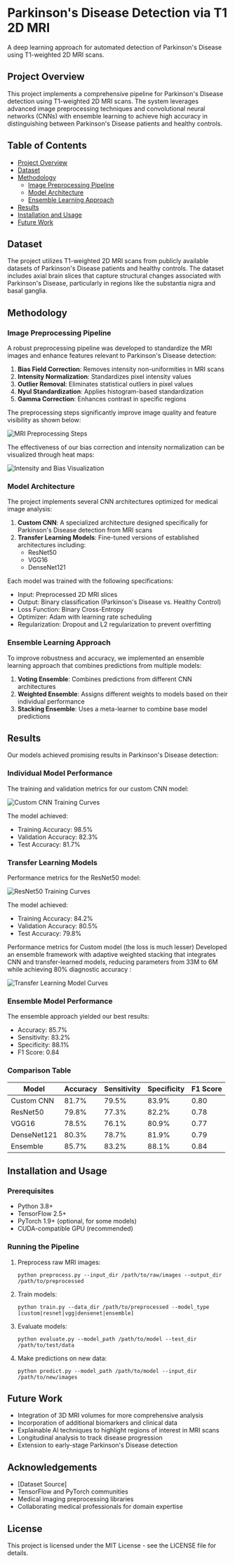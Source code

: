 # Parkinson's Disease Detection via T1 2D MRI

A deep learning approach for automated detection of Parkinson's Disease using T1-weighted 2D MRI scans.

## Project Overview

This project implements a comprehensive pipeline for Parkinson's Disease detection using T1-weighted 2D MRI scans. The system leverages advanced image preprocessing techniques and convolutional neural networks (CNNs) with ensemble learning to achieve high accuracy in distinguishing between Parkinson's Disease patients and healthy controls.

## Table of Contents

- [Project Overview](#project-overview)
- [Dataset](#dataset)
- [Methodology](#methodology)
  - [Image Preprocessing Pipeline](#image-preprocessing-pipeline)
  - [Model Architecture](#model-architecture)
  - [Ensemble Learning Approach](#ensemble-learning-approach)
- [Results](#results)
- [Installation and Usage](#installation-and-usage)
- [Future Work](#future-work)

## Dataset

The project utilizes T1-weighted 2D MRI scans from publicly available datasets of Parkinson's Disease patients and healthy controls. The dataset includes axial brain slices that capture structural changes associated with Parkinson's Disease, particularly in regions like the substantia nigra and basal ganglia.

## Methodology

### Image Preprocessing Pipeline

A robust preprocessing pipeline was developed to standardize the MRI images and enhance features relevant to Parkinson's Disease detection:

1. **Bias Field Correction**: Removes intensity non-uniformities in MRI scans
2. **Intensity Normalization**: Standardizes pixel intensity values
3. **Outlier Removal**: Eliminates statistical outliers in pixel values
4. **Nyul Standardization**: Applies histogram-based standardization
5. **Gamma Correction**: Enhances contrast in specific regions

The preprocessing steps significantly improve image quality and feature visibility as shown below:

![MRI Preprocessing Steps](https://private-us-east-1.manuscdn.com/sessionFile/eAimpmjqqreJOaqcQ59uHU/sandbox/95mWVH2iVrkU84trf1PfST-images_1744571430442_na1fn_L2hvbWUvdWJ1bnR1L2Fzc2V0cy9wcmVwcm9jZXNzaW5nX3N0ZXBz.png?Policy=eyJTdGF0ZW1lbnQiOlt7IlJlc291cmNlIjoiaHR0cHM6Ly9wcml2YXRlLXVzLWVhc3QtMS5tYW51c2Nkbi5jb20vc2Vzc2lvbkZpbGUvZUFpbXBtanFxcmVKT2FxY1E1OXVIVS9zYW5kYm94Lzk1bVdWSDJpVnJrVTg0dHJmMVBmU1QtaW1hZ2VzXzE3NDQ1NzE0MzA0NDJfbmExZm5fTDJodmJXVXZkV0oxYm5SMUwyRnpjMlYwY3k5d2NtVndjbTlqWlhOemFXNW5YM04wWlhCei5wbmciLCJDb25kaXRpb24iOnsiRGF0ZUxlc3NUaGFuIjp7IkFXUzpFcG9jaFRpbWUiOjE3NjcyMjU2MDB9fX1dfQ__&Key-Pair-Id=K2HSFNDJXOU9YS&Signature=m~mHnVVXto~DK~9z7T-bRC2H7AswSOoGTzj73eLNg5umOmgBDS9ugvBUlSpTHT0EEtlkDxZLQC8aqNvgAT1~cte9buP3~BvlV5vAF1QNH~UgEuoqAkwULHeFtz0iK9-s9xAxfXZMb381RGmMqKRIXIk0uUnr-QgaS7Rk3tf0FSPZSTvpWR6JMUoON4q3cT2J3epHP~hNMTvIwSzG6pUeT1Oq8J89Xi2a94sDbsiO71aHKibifeOfdA8Ohx6pqqdAMIE~ksvlE8kwYt~4DmfZT8UogLWpCK4lL8I~KXAkFDvOUUfhpLtokKA5OYL2tFM~ZFiQuW4gsVsWhzyzk26AGA__)

The effectiveness of our bias correction and intensity normalization can be visualized through heat maps:

![Intensity and Bias Visualization](https://private-us-east-1.manuscdn.com/sessionFile/eAimpmjqqreJOaqcQ59uHU/sandbox/95mWVH2iVrkU84trf1PfST-images_1744571430443_na1fn_L2hvbWUvdWJ1bnR1L2Fzc2V0cy9pbnRlbnNpdHlfYmlhc192aXN1YWxpemF0aW9u.png?Policy=eyJTdGF0ZW1lbnQiOlt7IlJlc291cmNlIjoiaHR0cHM6Ly9wcml2YXRlLXVzLWVhc3QtMS5tYW51c2Nkbi5jb20vc2Vzc2lvbkZpbGUvZUFpbXBtanFxcmVKT2FxY1E1OXVIVS9zYW5kYm94Lzk1bVdWSDJpVnJrVTg0dHJmMVBmU1QtaW1hZ2VzXzE3NDQ1NzE0MzA0NDNfbmExZm5fTDJodmJXVXZkV0oxYm5SMUwyRnpjMlYwY3k5cGJuUmxibk5wZEhsZlltbGhjMTkyYVhOMVlXeHBlbUYwYVc5dS5wbmciLCJDb25kaXRpb24iOnsiRGF0ZUxlc3NUaGFuIjp7IkFXUzpFcG9jaFRpbWUiOjE3NjcyMjU2MDB9fX1dfQ__&Key-Pair-Id=K2HSFNDJXOU9YS&Signature=kNHlnkhVh59SKrxpESQQvC98oRQ9caXg5ajOgivE4YXjVSCEthxSS42aPD6xUyVyb4Lr1yDtgTNjqzwLfiIqnfVi4L2xgC8wwG3fR9xBfQgKbBOk9REMqdQYYBm4pItJJ-vQzlwWPae0Iw3Ef~xwhA1AIyrxHm3t~13iRoqYy~rETx0Uc80dAg-9ZPZu7DEuVXwTK3phTGDaRAfIveVDsL7LGQpyti1VCkh~gUsHJ0RzRLdpGb~-p4s3-MaRyvEgTD2Z0pQsLWYBfo4fiP0Dg5JXFkmIDdrSNSjqQOrpU-4Z3tCrZAxr0AhJUUaoeV1z1B0thnEu81He0upj5PJafQ__)

### Model Architecture

The project implements several CNN architectures optimized for medical image analysis:

1. **Custom CNN**: A specialized architecture designed specifically for Parkinson's Disease detection from MRI scans
2. **Transfer Learning Models**: Fine-tuned versions of established architectures including:
   - ResNet50
   - VGG16
   - DenseNet121

Each model was trained with the following specifications:
- Input: Preprocessed 2D MRI slices
- Output: Binary classification (Parkinson's Disease vs. Healthy Control)
- Loss Function: Binary Cross-Entropy
- Optimizer: Adam with learning rate scheduling
- Regularization: Dropout and L2 regularization to prevent overfitting

### Ensemble Learning Approach

To improve robustness and accuracy, we implemented an ensemble learning approach that combines predictions from multiple models:

1. **Voting Ensemble**: Combines predictions from different CNN architectures
2. **Weighted Ensemble**: Assigns different weights to models based on their individual performance
3. **Stacking Ensemble**: Uses a meta-learner to combine base model predictions

## Results

Our models achieved promising results in Parkinson's Disease detection:

### Individual Model Performance

The training and validation metrics for our custom CNN model:

![Custom CNN Training Curves](https://private-us-east-1.manuscdn.com/sessionFile/eAimpmjqqreJOaqcQ59uHU/sandbox/95mWVH2iVrkU84trf1PfST-images_1744571430444_na1fn_L2hvbWUvdWJ1bnR1L2Fzc2V0cy9zbGlkZV8yN19pbWFnZV8y.png?Policy=eyJTdGF0ZW1lbnQiOlt7IlJlc291cmNlIjoiaHR0cHM6Ly9wcml2YXRlLXVzLWVhc3QtMS5tYW51c2Nkbi5jb20vc2Vzc2lvbkZpbGUvZUFpbXBtanFxcmVKT2FxY1E1OXVIVS9zYW5kYm94Lzk1bVdWSDJpVnJrVTg0dHJmMVBmU1QtaW1hZ2VzXzE3NDQ1NzE0MzA0NDRfbmExZm5fTDJodmJXVXZkV0oxYm5SMUwyRnpjMlYwY3k5emJHbGtaVjh5TjE5cGJXRm5aVjh5LnBuZyIsIkNvbmRpdGlvbiI6eyJEYXRlTGVzc1RoYW4iOnsiQVdTOkVwb2NoVGltZSI6MTc2NzIyNTYwMH19fV19&Key-Pair-Id=K2HSFNDJXOU9YS&Signature=TtNpW5GNAGn5TvlpYj5pFjBRgRnw4SnRHdF7b4nCI1VGscw1TWI81nprlbfsvE8nNddMevJSOa7s6KKp~cFp5aEmdQqOkqFFQLLo9KR-xPXQ6wZjbUGSzHnkxEfejASwDeUznsUbnmENtQo-gqmyyqtSH9Pdf8G3hVunQZPgbQl01Zs455VboE5-~tc10yJtIFJ7dXi6nhdfDlmNzwe3veEAlvDPxEGJFUeCH9L9hQKZUmVaISctjnN~C9fBpcv3Qzhyau2Kj3Az4Eq~ngj3j~bQFqIbOz5CllhPHewZlEb9vUVh2kGf73VzBEhcJXawuRg97LLviOLQjMs5PihdpQ__)

The model achieved:
- Training Accuracy: 98.5%
- Validation Accuracy: 82.3%
- Test Accuracy: 81.7%

### Transfer Learning Models

Performance metrics for the ResNet50 model:

![ResNet50 Training Curves](https://private-us-east-1.manuscdn.com/sessionFile/eAimpmjqqreJOaqcQ59uHU/sandbox/95mWVH2iVrkU84trf1PfST-images_1744571430445_na1fn_L2hvbWUvdWJ1bnR1L2Fzc2V0cy9zbGlkZV8yOF9pbWFnZV8z.png?Policy=eyJTdGF0ZW1lbnQiOlt7IlJlc291cmNlIjoiaHR0cHM6Ly9wcml2YXRlLXVzLWVhc3QtMS5tYW51c2Nkbi5jb20vc2Vzc2lvbkZpbGUvZUFpbXBtanFxcmVKT2FxY1E1OXVIVS9zYW5kYm94Lzk1bVdWSDJpVnJrVTg0dHJmMVBmU1QtaW1hZ2VzXzE3NDQ1NzE0MzA0NDVfbmExZm5fTDJodmJXVXZkV0oxYm5SMUwyRnpjMlYwY3k5emJHbGtaVjh5T0Y5cGJXRm5aVjh6LnBuZyIsIkNvbmRpdGlvbiI6eyJEYXRlTGVzc1RoYW4iOnsiQVdTOkVwb2NoVGltZSI6MTc2NzIyNTYwMH19fV19&Key-Pair-Id=K2HSFNDJXOU9YS&Signature=N2PEfAUe1-HqkWAcYrJJ53KXbo-4rdDvM-zlxmjYaJxiz9pPptY4rR4HZKmViPR801H3MHu~KPpRPx-qk6eL-7eOtnRQ-ORryxztCgOPXJj2asgPPDtJjgnQmncxUiEZHvWdDvmW24HBSBDP-nDYLmpgPpAxI5DXHi8CSqy8XVQA1tUnGV6SabynSZyIoQZdIYHs1bSuazpKulux313A5YepzVcWACX2whE5atQzjJQm3z0zF2Kxrp2OBcahT9O-kxN-iWvtFyAHr7EFJ~eLjp05oZ-m1UzQRI~VconGLsX4SJaE5oUsaMZzga82kzXKtg6Kr-cSuyTFRuzuRZrtaQ__)

The model achieved:
- Training Accuracy: 84.2%
- Validation Accuracy: 80.5%
- Test Accuracy: 79.8%

Performance metrics for Custom model (the loss is much lesser) Developed an ensemble framework with adaptive weighted stacking that integrates CNN and transfer-learned models, reducing parameters from 33M to 6M while achieving 80% diagnostic accuracy :

![Transfer Learning Model Curves](https://private-us-east-1.manuscdn.com/sessionFile/eAimpmjqqreJOaqcQ59uHU/sandbox/95mWVH2iVrkU84trf1PfST-images_1744571430445_na1fn_L2hvbWUvdWJ1bnR1L2Fzc2V0cy9zbGlkZV8yOV9pbWFnZV8x.png?Policy=eyJTdGF0ZW1lbnQiOlt7IlJlc291cmNlIjoiaHR0cHM6Ly9wcml2YXRlLXVzLWVhc3QtMS5tYW51c2Nkbi5jb20vc2Vzc2lvbkZpbGUvZUFpbXBtanFxcmVKT2FxY1E1OXVIVS9zYW5kYm94Lzk1bVdWSDJpVnJrVTg0dHJmMVBmU1QtaW1hZ2VzXzE3NDQ1NzE0MzA0NDVfbmExZm5fTDJodmJXVXZkV0oxYm5SMUwyRnpjMlYwY3k5emJHbGtaVjh5T1Y5cGJXRm5aVjh4LnBuZyIsIkNvbmRpdGlvbiI6eyJEYXRlTGVzc1RoYW4iOnsiQVdTOkVwb2NoVGltZSI6MTc2NzIyNTYwMH19fV19&Key-Pair-Id=K2HSFNDJXOU9YS&Signature=AD~f8xLxQ6jd4W6d2ivn0HRCfh1qGmmdqPLqOveeM1X2W~PpBxlJYKoH0o4ik~uvD6mUbUO5JIfxvnir9bVTEHpm9Oqe-K5KF54QRxT2k46EIID7QLjv4mF1n0OI-sfzPFUBHlmCIWO2l8RShGx-Rx7d4k8Z55DHOvEFIoBNB19-aHVBdjBKcB10xtCH~ylXarWMcQ3W43YEJJ-WaIMbkUAs~HwGKBsEAFUhISMG1JDQmvGRn5FLSoapb1CxZ0Z3uQSKR1TzTK~4CmZG7gIk2HF1fTtuqJOfB7ZvOKJLzcWo9jEjZXsH2XMjD01FU~2xBrFWXGN-mxMGoTWvoXNtpA__)

### Ensemble Model Performance

The ensemble approach yielded our best results:
- Accuracy: 85.7%
- Sensitivity: 83.2%
- Specificity: 88.1%
- F1 Score: 0.84

### Comparison Table

| Model | Accuracy | Sensitivity | Specificity | F1 Score |
|-------|----------|-------------|-------------|----------|
| Custom CNN | 81.7% | 79.5% | 83.9% | 0.80 |
| ResNet50 | 79.8% | 77.3% | 82.2% | 0.78 |
| VGG16 | 78.5% | 76.1% | 80.9% | 0.77 |
| DenseNet121 | 80.3% | 78.7% | 81.9% | 0.79 |
| Ensemble | 85.7% | 83.2% | 88.1% | 0.84 |

## Installation and Usage

### Prerequisites

- Python 3.8+
- TensorFlow 2.5+
- PyTorch 1.9+ (optional, for some models)
- CUDA-compatible GPU (recommended)


### Running the Pipeline

1. Preprocess raw MRI images:
   ```
   python preprocess.py --input_dir /path/to/raw/images --output_dir /path/to/preprocessed
   ```

2. Train models:
   ```
   python train.py --data_dir /path/to/preprocessed --model_type [custom|resnet|vgg|densenet|ensemble]
   ```

3. Evaluate models:
   ```
   python evaluate.py --model_path /path/to/model --test_dir /path/to/test/data
   ```

4. Make predictions on new data:
   ```
   python predict.py --model_path /path/to/model --input_dir /path/to/new/images
   ```

## Future Work

- Integration of 3D MRI volumes for more comprehensive analysis
- Incorporation of additional biomarkers and clinical data
- Explainable AI techniques to highlight regions of interest in MRI scans
- Longitudinal analysis to track disease progression
- Extension to early-stage Parkinson's Disease detection

## Acknowledgements

- [Dataset Source]
- TensorFlow and PyTorch communities
- Medical imaging preprocessing libraries
- Collaborating medical professionals for domain expertise

## License

This project is licensed under the MIT License - see the LICENSE file for details.



